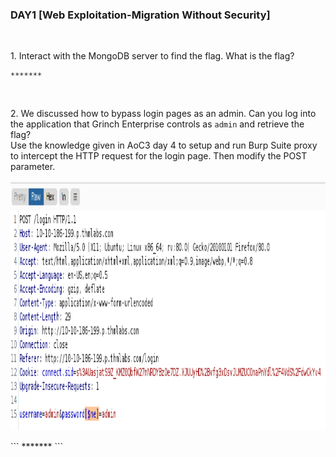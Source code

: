 <h3 align="left">DAY1 [Web Exploitation-Migration Without Security]
</h3>
<br>
<p align="left">1. Interact with the MongoDB server to find the flag. What is the flag?<p>
  
```
*******
```
<br>
  <p align="left">2. We discussed how to bypass login pages as an admin. Can you log into the application that Grinch Enterprise controls as <code>admin</code> and retrieve the flag?<br>Use the knowledge given in AoC3 day 4 to setup and run Burp Suite proxy to intercept the HTTP request for the login page. Then modify the POST parameter.</p>
<p align="center">
  <img width="800" height="400" alt="Your internet speed sucks" src="11ebe0504325632b2690ebb147fdcf58.png"></img></p>
```
*******
```
<br>
